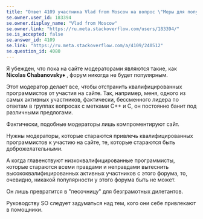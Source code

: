 ```yaml
---
title: "Ответ 4109 участника Vlad from Moscow на вопрос \"Меры для популяризации SO на русском\""
se.owner.user_id: 183394
se.owner.display_name: "Vlad from Moscow"
se.owner.link: "https://ru.meta.stackoverflow.com/users/183394/"
se.is_accepted: false
se.answer_id: 4109
se.link: "https://ru.meta.stackoverflow.com/a/4109/240512"
se.question_id: 4080
---
```


Я убежден, что пока на сайте модераторами являются такие, как **Nicolas Chabanovsky♦** , форум никогда не будет популярным.

Этот модератор делает все, чтобы отстранить квалифицированных программистов от участия на сайте. Так, например, меня, одного из самых активных участников, фактически, бессменного лидера по ответам в группах вопросах с метками C++ и C, он постоянно банит под различными предлогами.

Фактически, подобные модераторы лишь компроментируют сайт.

Нужны модераторы, которые стараются привлечь квалифицированных программистов к участию на сайте, те, которые стараются быть доброжелательными.

А когда главенствуют низкоквалифицированные программисты, которые стараются всеми правдами и неправдами вытеснить высококвалифицированных активных участников с этого форума, то, очевидно, никакой популярности у этого форума быть не может.

Он лишь превратится в "песочницу" для безграмотных дилетантов.

Руководству SO следует задуматься над тем, кого они себе привлекают в помощники.
